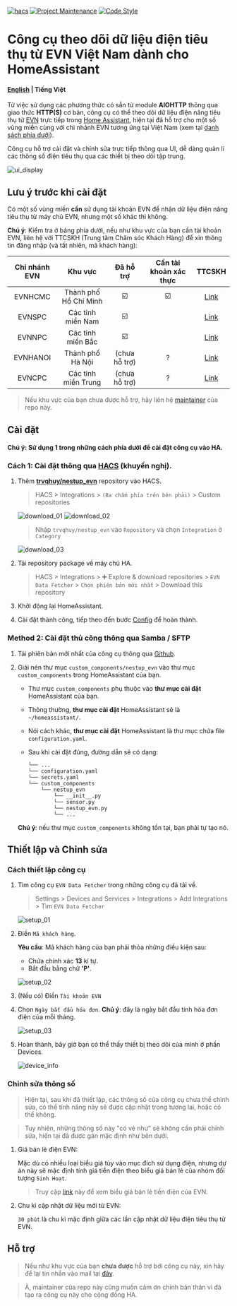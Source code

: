 [![hacs][hacs-badge]][hacs]
[![Project Maintenance][maintenance-badge]][maintenance]
[![Code Style][black-badge]][black]

# Công cụ theo dõi dữ liệu điện tiêu thụ từ EVN Việt Nam dành cho HomeAssistant

#### [English](https://github.com/trvqhuy/ha-evn/blob/main/README.md) | Tiếng Việt

Từ việc sử dụng các phương thức có sẵn từ module **AIOHTTP** thông qua giao thức **HTTP(S)** cơ bản, công cụ có thể theo dõi dữ liệu điện năng tiêu thụ từ [EVN](https://www.evn.com.vn) trực tiếp trong [Home Assistant](https://www.home-assistant.io), hiện tại đã hỗ trợ cho một số vùng miền cùng với chi nhánh EVN tương ứng tại Việt Nam (xem tại [danh sách phía dưới](https://github.com/trvqhuy/nestup_evn/edit/main/README_vn.md#l%C6%B0u-%C3%BD-tr%C6%B0%E1%BB%9Bc-khi-c%C3%A0i-%C4%91%E1%BA%B7t)).

Công cụ hỗ trợ cài đặt và chỉnh sửa trực tiếp thông qua UI, dễ dàng quản lí các thông số điện tiêu thụ qua các thiết bị theo dõi tập trung.

![ui_display](screenshots/ui_display.png)

## Lưu ý trước khi cài đặt
Có một số vùng miền **cần** sử dụng tài khoản EVN để nhận dữ liệu điện năng tiêu thụ từ máy chủ EVN, nhưng một số khác thì không.

**Chú ý**: Kiểm tra ở bảng phía dưới, nếu như khu vực của bạn cần tài khoản EVN, liên hệ với TTCSKH (Trung tâm Chăm sóc Khách Hàng) để xin thông tin đăng nhập (và tất nhiên, mã khách hàng):

| Chi nhánh EVN | Khu vực | Đã hỗ trợ | Cần tài khoản xác thực | TTCSKH |
|:---:|:---:|:---:|:---:|:---:|
| EVNHCMC | Thành phố Hồ Chí Minh | ☑️ | ☑️ | [Link](https://cskh.evnhcmc.vn/lienhe)
| EVNSPC | Các tỉnh miền Nam | ☑️ |   | [Link](https://cskh.evnspc.vn/LienHe/CacKenhTrucTuyen)
| EVNNPC | Các tỉnh miền Bắc | ☑️ |   | [Link](https://cskh.npc.com.vn/Home/LienHeNPC)
| EVNHANOI | Thành phố Hà Nội | (chưa hỗ trợ) | ? | [Link](https://evnhanoi.vn/infomation/lien-he)
| EVNCPC | Các tỉnh miền Trung | (chưa hỗ trợ) | ? | [Link](https://cskh.cpc.vn/lien-he)

> Nếu khu vực của bạn chưa được hỗ trợ, hãy liên hệ [maintainer][maintenance] của repo này. 
    
## Cài đặt
#### **Chú ý:** Sử dụng 1 trong những cách phía dưới để cài đặt công cụ vào HA.
### Cách 1: Cài đặt thông qua [HACS](https://hacs.xyz) (khuyến nghị).
1. Thêm [**trvqhuy/nestup_evn**](https://github.com/trvqhuy/nestup_evn) repository vào HACS.

    > HACS > Integrations > `(Ba chấm phía trên bên phải)` > Custom repositories 
    
    ![download_01](screenshots/download_01.png) ![download_02](screenshots/download_02.png)
    
    > Nhập `trvqhuy/nestup_evn` vào `Repository` và chọn `Integration` ở `Category`
    
     ![download_03](screenshots/download_03.png)

2. Tải repository package về máy chủ HA.

    > HACS > Integrations > ➕ Explore & download repositories  > `EVN Data Fetcher` > `Chọn phiên bản mới nhất` > Download this repository
    
3. Khởi động lại HomeAssistant.
4. Cài đặt thành công, tiếp theo đến bước [Config](https://github.com/trvqhuy/nestup_evn/edit/main/README.md#setup-and-configurations) để hoàn thành.

### Method 2: Cài đặt thủ công thông qua Samba / SFTP
1. Tải phiên bản mới nhất của công cụ thông qua [Github](https://github.com/trvqhuy/nestup_evn.git).

2. Giải nén thư mục `custom_components/nestup_evn` vào thư mục `custom_components` trong HomeAssistant của bạn.
    - Thư mục `custom_components` phụ thuộc vào **thư mục cài đặt** HomeAssistant của bạn. 
    - Thông thường, **thư mục cài đặt** HomeAssistant sẽ là `~/homeassistant/`.
    - Nói cách khác, **thư mục cài đặt** HomeAssistant là thư mục chứa file `configuration.yaml`.
    - Sau khi cài đặt đúng, đường dẫn sẽ có dạng:
    
        ```
        └── ...
        └── configuration.yaml
        └── secrets.yaml
        └── custom_components
            └── nestup_evn
                └── __init__.py
                └── sensor.py
                └── nestup_evn.py
                └── ...
        ```
    **Chú ý**: nếu thư mục `custom_components` không tồn tại, bạn phải tự tạo nó.
 
## Thiết lập và Chỉnh sửa
### Cách thiết lập công cụ
1. Tìm công cụ `EVN Data Fetcher` trong những công cụ đã tải về.
    > Settings > Devices and Services > Integrations > Add Integrations > Tìm `EVN Data Fetcher`
    
    ![setup_01](screenshots/setup_01_vn.png)
    
2. Điền `Mã khách hàng`.

    **Yêu cầu**: Mã khách hàng của bạn phải thỏa những điều kiện sau:

    - Chứa chính xác **13** kí tự.
    - Bắt đầu bằng chữ **'P'**.
    
    ![setup_02](screenshots/setup_02_vn.png) 
    
3. (Nếu có) Điền `Tài khoản EVN`
4. Chọn `Ngày bắt đầu hóa đơn`.
    **Chú ý**: đây là ngày bắt đầu tính hóa đơn điện của mỗi tháng. 
    
    ![setup_03](screenshots/setup_03_vn.png)
    
5. Hoàn thành, bây giờ bạn có thể thấy thiết bị theo dõi của mình ở phần Devices.
    
    ![device_info](screenshots/device_info_vn.png)

### Chỉnh sửa thông số
> Hiện tại, sau khi đã thiết lập, các thông số của công cụ chưa thể chỉnh sửa, có thể tính năng này sẽ được cập nhật trong tương lai, hoặc có thể không.

> Tuy nhiên, những thông số này "có vẻ như" sẽ không cần phải chỉnh sửa, hiện tại đã được gán mặc định như bên dưới.

1. Giá bán lẻ điện EVN:

    Mặc dù có nhiều loại biểu giá tùy vào mục đích sử dụng điện, nhưng dự án này sẽ mặc định tính giá tiền điện theo biểu giá bán lẻ của nhóm đối tượng `Sinh Hoạt`.
    > Truy cập [link](https://www.evn.com.vn/c3/evn-va-khach-hang/Bieu-gia-ban-le-dien-9-79.aspx) này để xem biểu giá bán lẻ tiền điện của EVN.
    
2. Chu kì cập nhật dữ liệu mới từ EVN:

    ` 30 phút ` là chu kì mặc định giữa các lần cập nhật dữ liệu điện tiêu thụ từ EVN.

## Hỗ trợ

> Nếu như khu vực của bạn **chưa được** hỗ trợ bởi công cụ này, xin hãy để lại tin nhắn vào mail tại [đây][maintenance].

> À, maintainer của repo này cũng muốn cảm ơn chính bản thân vì đã tạo ra công cụ này cho cộng đồng HA.

[hacs]: https://github.com/custom-components/hacs
[hacs-badge]: https://img.shields.io/badge/HACS-default-0468BF.svg?style=for-the-badge
[black-badge]: https://img.shields.io/badge/code%20style-black%20&%20flake8-262626.svg?style=for-the-badge
[black]: https://github.com/ambv/black
[maintenance-badge]: https://img.shields.io/badge/MAINTAINER-%40TRVQHUY-F2994B?style=for-the-badge
[maintenance]: https://github.com/trvqhuy
[license-badge]: https://img.shields.io/badge/license-apache2.0-F2994B.svg?style=for-the-badge
[license]: https://github.com/trvqhuy/nestup_evn/blob/main/custom_components/nestup_evn/LICENSE
